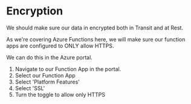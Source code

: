 # Encryption

We should make sure our data in encrypted both in Transit and at Rest. 

As we're covering Azure Functions here, we will make sure our function apps are configured to ONLY allow HTTPS.

We can do this in the Azure portal.

1. Navigate to our Function App in the portal. 
2. Select our Function App 
3. Select 'Platform Features'
4. Select 'SSL'
5. Turn the toggle to allow only HTTPS

